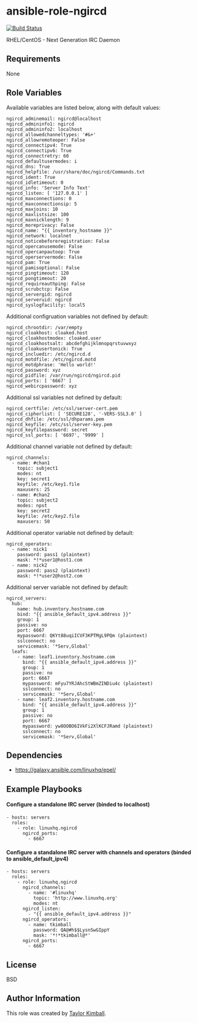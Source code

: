 # ansible-role-ngircd

[![Build Status](https://travis-ci.org/linuxhq/ansible-role-ngircd.svg?branch=master)](https://travis-ci.org/linuxhq/ansible-role-ngircd)

RHEL/CentOS - Next Generation IRC Daemon

## Requirements

None

## Role Variables

Available variables are listed below, along with default values:

    ngircd_adminemail: ngircd@localhost
    ngircd_admininfo1: ngircd
    ngircd_admininfo2: localhost
    ngircd_allowedchanneltypes: '#&+'
    ngircd_allowremoteoper: False
    ngircd_connectipv4: True
    ngircd_connectipv6: True
    ngircd_connectretry: 60
    ngircd_defaultusermodes: i
    ngircd_dns: True
    ngircd_helpfile: /usr/share/doc/ngircd/Commands.txt
    ngircd_ident: True
    ngircd_idletimeout: 0
    ngircd_info: 'Server Info Text'
    ngircd_listen: [ '127.0.0.1' ]
    ngircd_maxconnections: 0
    ngircd_maxconnectionsip: 5
    ngircd_maxjoins: 10
    ngircd_maxlistsize: 100
    ngircd_maxnicklength: 9
    ngircd_moreprivacy: False
    ngircd_name: "{{ inventory_hostname }}"
    ngircd_network: localnet
    ngircd_noticebeforeregistration: False
    ngircd_opercanusemode: False
    ngircd_opercanpautoop: True
    ngircd_operservermode: False
    ngircd_pam: True
    ngircd_pamisoptional: False
    ngircd_pingtimeout: 120
    ngircd_pongtimeout: 20
    ngircd_requireauthping: False
    ngircd_scrubctcp: False
    ngircd_servergid: ngircd
    ngircd_serveruid: ngircd
    ngircd_syslogfacility: local5

Additional configruation variables not defined by default:

    ngircd_chrootdir: /var/empty
    ngircd_cloakhost: cloaked.host
    ngircd_cloakhostmodex: cloaked.user
    ngircd_cloakhostsalt: abcdefghijklmnopqrstuvwxyz
    ngircd_cloakusertonick: True
    ngircd_incluedir: /etc/ngircd.d
    ngircd_motdfile: /etc/ngircd.motd
    ngircd_motdphrase: 'Hello world!'
    ngircd_password: xyz
    ngircd_pidfile: /var/run/ngircd/ngircd.pid
    ngircd_ports: [ '6667' ]
    ngircd_webircpassword: xyz

Additional ssl variables not defined by default:

    ngircd_certfile: /etc/ssl/server-cert.pem
    ngircd_cipherlist: [ 'SECURE128', '-VERS-SSL3.0' ]
    ngircd_dhfile: /etc/ssl/dhparams.pem
    ngircd_keyfile: /etc/ssl/server-key.pem
    ngircd_keyfilepassword: secret
    ngircd_ssl_ports: [ '6697', '9999' ]

Additional channel variable not defined by default:

    ngircd_channels:
      - name: #chan1
        topic: subject1
        modes: nt
        key: secret1
        keyfile: /etc/key1.file
        maxusers: 25
      - name: #chan2
        topic: subject2
        modes: npst
        key: secret2
        keyfile: /etc/key2.file
        maxusers: 50

Additional operator variable not defined by default:

    ngircd_operators:
      - name: nick1
        password: pass1 (plaintext)
        mask: *!*user1@host1.com
      - name: nick2
        password: pass2 (plaintext)
        mask: *!*user2@host2.com

Additional server variable not defined by default:

    ngircd_servers:
      hub:
        name: hub.inventory.hostname.com
        bind: "{{ ansible_default_ipv4.address }}" 
        group: 1
        passive: no
        port: 6667
        mypassword: QKYt88uqiICVF3KPTMgL9PQm (plaintext)
        sslconnect: no
        servicemask: '*Serv,Global'
      leafs:
        - name: leaf1.inventory.hostname.com
          bind: "{{ ansible_default_ipv4.address }}"
          group: 1
          passive: no
          port: 6667
          mypassword: mFyu7YRJAhcStWBmZINDiu4c (plaintext)
          sslconnect: no
          servicemask: '*Serv,Global'
        - name: leaf2.inventory.hostname.com
          bind: "{{ ansible_default_ipv4.address }}"
          group: 1
          passive: no
          port: 6667
          mypassword: yw8OOBO6IVkFi2XlKCFJRamd (plaintext)
          sslconnect: no
          servicemask: '*Serv,Global'

## Dependencies

 * https://galaxy.ansible.com/linuxhq/epel/

## Example Playbooks

#### Configure a standalone IRC server (binded to localhost)

    - hosts: servers
      roles:
        - role: linuxhq.ngircd
          ngircd_ports:
            - 6667

#### Configure a standalone IRC server with channels and operators (binded to ansible_default_ipv4)

    - hosts: servers
      roles:
        - role: linuxhq.ngircd
          ngircd_channels:
            - name: '#linuxhq'
              topic: 'http://www.linuxhq.org'
              modes: nt
          ngircd_listen:
            - "{{ ansible_default_ipv4.address }}"
          ngircd_operators:
            - name: tkimball
              password: QA@#h$$LysnSwGIppY
              mask: '*!*tkimball@*'
          ngircd_ports:
            - 6667

## License

BSD

## Author Information

This role was created by [Taylor Kimball](http://www.linuxhq.org).
